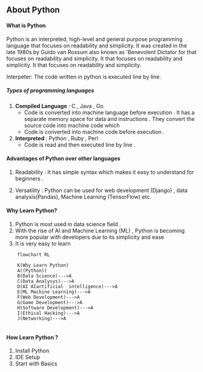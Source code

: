 ## About Python

#### What is Python
Python is an interpreted, high-level and general purpose programming language
that focuses on readability and simplicity. It was created in the late 1980s by Guido van Rossum also known as 'Benevolent Dictator for that focuses on readability and simplicity. It that focuses on readability and simplicity. It that focuses on readability and simplicity.

Interpeter: The code written in python is executed line  by line. 

##### Types of programming  languages
 1. **Compiled Language** : C , Java , Go
    - Code is converted into machine language before execution . It has a separate memory space for data and instructions . They convert the source code into machine code which
    - Code is converted into machine code before execution .
 1. **Interpreted**  : Python , Ruby , Perl
     - Code is read and then executed line by line .
     
 #### Advantages of Python over other languages
 1. Readability : It has simple
 syntax which makes it easy to understand for beginners .
  
 1. Versatility : Python can be used for web development (Django) , data analysis(Pandas), Machine Learning (TensorFlow) etc.

#### Why Learn Python?
 1. Python is most used in  data science field .
 1. With the rise of AI and Machine Learning (ML) , Python is becoming more popular with developers due to its simplicity and ease 
 1. It is very easy to learn

```mermaid
    flowchart RL

    K(Why Learn Python)
    A((Python))
    B(Data Science)--->A
    C(Data Analysys)--->A
    D(AI AIartificial  intelligence)--->A
    E(ML Machine Learning)--->A
    F(Web Development)--->A
    G(Game Development)--->A
    H(Software Development)--->A
    I(Ethical Hacking)--->A
    J(Networking)--->A


```

#### How Learn  Python ?
 1. Install Python
 1. IDE Setup
 1. Start with Basics